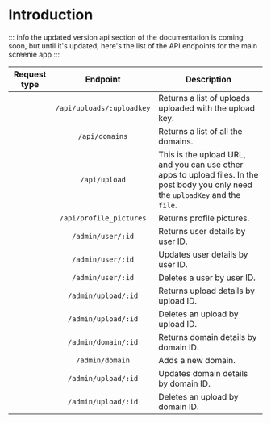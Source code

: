 # Introduction

::: info
the updated version api section of the documentation is coming soon, but until it's updated, here's the list of the API endpoints for the main screenie app
:::

| Request type | Endpoint | Description |
| :---: | :---: | --- |
| <Badge type="tip" text="GET" /> | `/api/uploads/:uploadkey` | Returns a list of uploads uploaded with the upload key. |
| <Badge type="tip" text="GET" /> | `/api/domains` | Returns a list of all the domains. |
| <Badge type="warning" text="POST" /> | `/api/upload` | This is the upload URL, and you can use other apps to upload files. In the post body you only need the `uploadKey` and the `file`. |
| <Badge type="tip" text="GET" /> | `/api/profile_pictures` | Returns profile pictures. |
| <Badge type="tip" text="GET" /> | `/admin/user/:id` | Returns user details by user ID. |
| <Badge type="warning" text="POST" /> | `/admin/user/:id` | Updates user details by user ID. |
| <Badge type="danger" text="DELETE" /> | `/admin/user/:id` | Deletes a user by user ID. |
| <Badge type="tip" text="GET" /> | `/admin/upload/:id` | Returns upload details by upload ID. |
| <Badge type="danger" text="DELETE" /> | `/admin/upload/:id` | Deletes an upload by upload ID. |
| <Badge type="tip" text="GET" /> | `/admin/domain/:id` | Returns domain details by domain ID. |
| <Badge type="warning" text="POST" /> | `/admin/domain` | Adds a new domain. |
| <Badge type="warning" text="POST" /> | `/admin/upload/:id` | Updates domain details by domain ID. |
| <Badge type="danger" text="DELETE" /> | `/admin/upload/:id` | Deletes an upload by domain ID. |